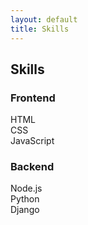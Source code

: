 ```yaml
---
layout: default
title: Skills
---
```


<section class="skills py-5">
    <div class="container">
        <h2>Skills</h2>
        <div class="row">
            <div class="col-md-6">
                <h3>Frontend</h3>
                <div class="progress">
                    <div class="progress-bar bg-primary" role="progressbar" style="width: 90%" aria-valuenow="90" aria-valuemin="0" aria-valuemax="100">HTML</div>
                </div>
                <div class="progress">
                    <div class="progress-bar bg-success" role="progressbar" style="width: 80%" aria-valuenow="80" aria-valuemin="0" aria-valuemax="100">CSS</div>
                </div>
                <div class="progress">
                    <div class="progress-bar bg-info" role="progressbar" style="width: 70%" aria-valuenow="70" aria-valuemin="0" aria-valuemax="100">JavaScript</div>
                </div>
            </div>
            <div class="col-md-6">
                <h3>Backend</h3>
                <div class="progress">
                    <div class="progress-bar bg-primary" role="progressbar" style="width: 60%" aria-valuenow="60" aria-valuemin="0" aria-valuemax="100">Node.js</div>
                </div>
                <div class="progress">
                    <div class="progress-bar bg-success" role="progressbar" style="width: 50%" aria-valuenow="50" aria-valuemin="0" aria-valuemax="100">Python</div>
                </div>
                <div class="progress">
                    <div class="progress-bar bg-info" role="progressbar" style="width: 40%" aria-valuenow="40" aria-valuemin="0" aria-valuemax="100">Django</div>
                </div>
            </div>
        </div>
    </div>
</section>